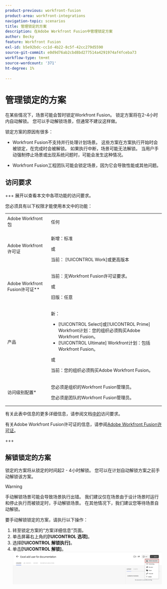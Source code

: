 ```yaml
---
product-previous: workfront-fusion
product-area: workfront-integrations
navigation-topic: scenarios
title: 管理锁定的方案
description: 在Adobe Workfront Fusion中管理锁定方案
author: Becky
feature: Workfront Fusion
exl-id: b5e92bdc-cc1d-4b22-8c5f-42cc279d5590
source-git-commit: e0d9d76ab2cbd8bd277514a4291974af4fceba73
workflow-type: tm+mt
source-wordcount: '371'
ht-degree: 1%

---
```


# 管理锁定的方案

在某些情况下，场景可能会暂时锁定Workfront Fusion。 锁定方案将在2-4小时内自动解锁。 您可以手动解锁场景，但通常不建议这样做。

锁定方案的原因有很多：

* Workfront Fusion不支持并行处理计划场景。 这些方案在方案执行开始时会被锁定，在完成时会被解锁。 如果执行中断，场景可能无法解锁。 当用户手动强制停止场景或出现系统问题时，可能会发生这种情况。

* Workfront Fusion工程团队可能会锁定场景，因为它会导致性能或其他问题。

## 访问要求

+++ 展开以查看本文中各项功能的访问要求。

您必须具有以下权限才能使用本文中的功能：

<table style="table-layout:auto">
 <col> 
 <col> 
 <tbody> 
  <tr> 
   <td role="rowheader">Adobe Workfront包</td> 
   <td> <p>任何</p> </td> 
  </tr> 
  <tr data-mc-conditions=""> 
   <td role="rowheader">Adobe Workfront许可证</td> 
   <td> <p>新增：标准</p><p>或</p><p>当前： [!UICONTROL Work]或更高版本</p> </td> 
  </tr> 
  <tr> 
   <td role="rowheader">Adobe Workfront Fusion许可证**</td> 
   <td>
   <p>当前：无Workfront Fusion许可证要求。</p>
   <p>或</p>
   <p>旧版：任意 </p>
   </td> 
  </tr> 
  <tr> 
   <td role="rowheader">产品</td> 
   <td>
   <p>新：</p> <ul><li>[!UICONTROL Select]或[!UICONTROL Prime] Workfront计划：您的组织必须购买Adobe Workfront Fusion。</li><li>[!UICONTROL Ultimate] Workfront计划：包括Workfront Fusion。</li></ul>
   <p>或</p>
   <p>当前：您的组织必须购买Adobe Workfront Fusion。</p>
   </td> 
  </tr>
  <tr data-mc-conditions=""> 
   <td role="rowheader">访问级别配置*</td> 
   <td> 
     <p>您必须是组织的Workfront Fusion管理员。</p>
     <p>您必须是团队的Workfront Fusion管理员。</p>
   </td> 
  </tr> 
   </td> 
  </tr> 
 </tbody> 
</table>

有关此表中信息的更多详细信息，请参阅文档[中的](/help/workfront-fusion/references/licenses-and-roles/access-level-requirements-in-documentation.md)访问要求。

有关Adobe Workfront Fusion许可证的信息，请参阅[Adobe Workfront Fusion许可证](/help/workfront-fusion/set-up-and-manage-workfront-fusion/licensing-operations-overview/license-automation-vs-integration.md)。

+++


## 解锁锁定的方案

锁定的方案将从锁定的时间起2 - 4小时解锁。 您可以在计划自动解锁方案之前手动解锁该方案。

>[!WARNING]
>
>手动解锁场景可能会导致场景执行出错。 我们建议仅在场景由于设计场景时运行和停止执行而被锁定时，手动解锁场景。 在其他情况下，我们建议您等待场景自动解锁。


要手动解锁锁定的方案，请执行以下操作：

1. 转至锁定方案的“方案详细信息”页面。
1. 单击屏幕右上角的&#x200B;**[!UICONTROL 选项]**。
1. 选择&#x200B;**[!UICONTROL 解锁执行]**。
1. 单击&#x200B;**[!UICONTROL 解锁]**。
   ![解锁方案](assets/unlock-scenario.png)
